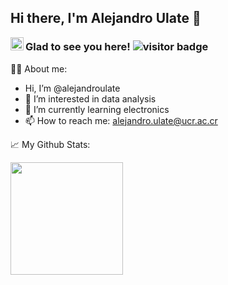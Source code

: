 ## Hi there, I'm Alejandro Ulate 👋 

<a href="https://www.linkedin.com/in/yushi95/"><img align="left" src="https://raw.githubusercontent.com/username/reponame/branch/foldername/icon.svg" alt="icon\ LinkedIn" width="21px" /></a>

### Glad to see you here!  ![visitor badge](https://visitor-badge.glitch.me/badge?page_id=jwenjian.visitor-badge)

👷🏾 About me:

- Hi, I’m @alejandroulate  
- 👀 I’m interested in data analysis  
- 🌱 I’m currently learning electronics  
- 📫 How to reach me: alejandro.ulate@ucr.ac.cr

📈 My Github Stats:

<img height="180em" src="https://github-readme-stats.vercel.app/api?username=alejandroulate&show_icons=true&hide_border=true&&count_private=true&include_all_commits=true" />
 

<!--START_SECTION:waka-->
<!--END_SECTION:waka-->
